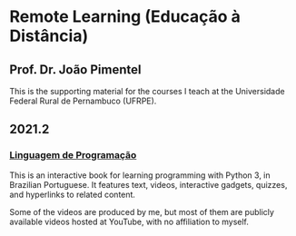 # Remote Learning (Educação à Distância)
## Prof. Dr. João Pimentel

This is the supporting material for the courses I teach at the Universidade Federal Rural de Pernambuco (UFRPE).



## 2021.2

### [Linguagem de Programação](LP/2021-2)
This is an interactive book for learning programming with Python 3, in Brazilian Portuguese.
It features text, videos, interactive gadgets,
quizzes, and hyperlinks to related content.

Some of the videos are produced by me, but most of them are publicly available videos hosted at YouTube, 
with no affiliation to myself.